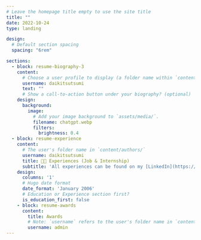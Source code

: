 ```yaml
---
# Leave the homepage title empty to use the site title
title: ""
date: 2022-10-24
type: landing

design:
  # Default section spacing
  spacing: "6rem"

sections:
  - block: resume-biography-3
    content:
      # Choose a user profile to display (a folder name within `content/authors/`)
      username: daikitsutsumi
      text: ""
      # Show a call-to-action button under your biography? (optional)
    design:
      background:
        image:
          # Add your image background to `assets/media/`.
          filename: chatgpt.webp
          filters:
            brightness: 0.4
  - block: resume-experience
    content:
      # The user's folder name in `content/authors/`
      username: daikitsutsumi
      title: 🧑‍💻️ Experiences (Job & Internship)
      subtitle: 'All experiences can be found on my [LinkedIn](https://www.linkedin.com/in/daiki-tsutsumi/).'
    design:
      columns: '1'
      # Hugo date format
      date_format: 'January 2006'
      # Education or Experience section first?
      is_education_first: false
    - block: resume-awards
      content:
        title: Awards
        # Note: `username` refers to the user's folder name in `content/authors/`
        username: admin
---
```

